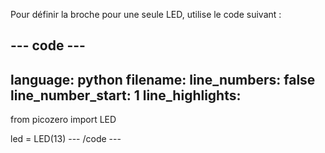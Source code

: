 Pour définir la broche pour une seule LED, utilise le code suivant :

--- code ---
---
language: python filename: line_numbers: false line_number_start: 1
line_highlights:
---
from picozero import LED

led = LED(13) --- /code ---
